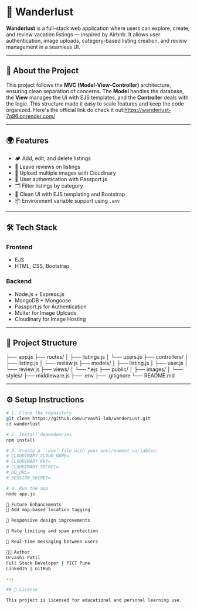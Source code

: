 # 🧳 Wanderlust

**Wanderlust** is a full-stack web application where users can explore, create, and review vacation listings — inspired by Airbnb. It allows user authentication, image uploads, category-based listing creation, and review management in a seamless UI.

---


## 📌 About the Project

This project follows the **MVC (Model-View-Controller)** architecture, ensuring clean separation of concerns. The **Model** handles the database, the **View** manages the UI with EJS templates, and the **Controller** deals with the logic. This structure made it easy to scale features and keep the code organized.
Here's the official link do check it out:https://wanderlust-7q96.onrender.com/

---

## 🌍 Features

- 🏕️ Add, edit, and delete listings
- 🌟 Leave reviews on listings
- 📸 Upload multiple images with Cloudinary
- 🔐 User authentication with Passport.js
- 🗂️ Filter listings by category
- 🧾 Clean UI with EJS templating and Bootstrap
- 📦 Environment variable support using `.env`

---

## 🛠️ Tech Stack

### Frontend
- EJS
- HTML, CSS, Bootstrap

### Backend
- Node.js + Express.js
- MongoDB + Mongoose
- Passport.js for Authentication
- Multer for Image Uploads
- Cloudinary for Image Hosting

---

## 📁 Project Structure

├── app.js
├── routes/
│ ├── listings.js
│ └── users.js
├── controllers/
│ ├── listing.js
│ └── review.js
├── models/
│ ├── listing.js
│ ├── user.js
│ └── review.js
├── views/
│ └── *.ejs
├── public/
│ ├── images/
│ └── styles/
├── middleware.js
├── .env
├── .gitignore
└── README.md


---

## ⚙️ Setup Instructions

```bash
# 1. Clone the repository
git clone https://github.com/urvashi-lab/wanderLust.git
cd wanderlust

# 2. Install dependencies
npm install

# 3. Create a `.env` file with your environment variables:
# CLOUDINARY_CLOUD_NAME=
# CLOUDINARY_KEY=
# CLOUDINARY_SECRET=
# DB_URL=
# SESSION_SECRET=

# 4. Run the app
node app.js

🎯 Future Enhancements
🧭 Add map-based location tagging

📱 Responsive design improvements

🛑 Rate limiting and spam protection

💬 Real-time messaging between users

👩‍💻 Author
Urvashi Patil
Full Stack Developer | PICT Pune
LinkedIn | GitHub

---

## 📜 License

This project is licensed for educational and personal learning use.

